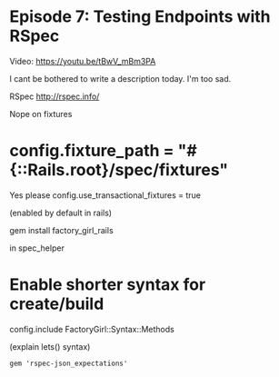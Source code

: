 # Episode 7: Testing Endpoints with RSpec

Video: https://youtu.be/tBwV_mBm3PA

I cant be bothered to write a description today. I'm too sad.

RSpec http://rspec.info/


Nope on fixtures
# config.fixture_path = "#{::Rails.root}/spec/fixtures"

Yes please
config.use_transactional_fixtures = true

(enabled by default in rails)


gem install factory_girl_rails

in spec_helper
  # Enable shorter syntax for create/build
  config.include FactoryGirl::Syntax::Methods

(explain lets() syntax)

```
gem 'rspec-json_expectations'
```
